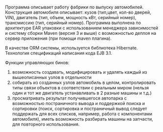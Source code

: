 Программа описывает работу фабрики по выпуску автомобилей. 
Конструкция автомобиля описывает: кузов (тип,цвет, кол-во дверей, VIN), 
двигатель (тип, объем, мощность кВт, серийный номер), трансмиссию (тип, серийный номер). 
Программа  выполнена по архитектуре EAR упаковки с использованием менеджера зависимостей и систему 
сборки Maven (версия 3 и выше) с возможностью деплоя на сервер приложения (при помощи maven плагина). 

В качестве ORM системы, используется библиотека Hibernate. 
Технология спецификаций написания кода EJB 3.1. 

Функции управляющих бинов: 
1. возможность создавать, модифицировать и удалять каждый из вышеописанных узлов в отдельности
2. собирать из созданных узлов автомобиль в целом, контролировать типы связи объектов в соответствии с реальным миром 
(нельзя один и тот же двигатель устанавливать в 2 разные машины и т.д.)
3. просматривать результат получившегося автопарка с возможностью постраничного вывода и поддержкой поиска и сортировки (поиск, сортировка и постраничный вывод следует поддержать для всех списков, например, работа
с компонентами автомобиля), иметь возможность разбирать машины на запчасти, для повторного использования. 
